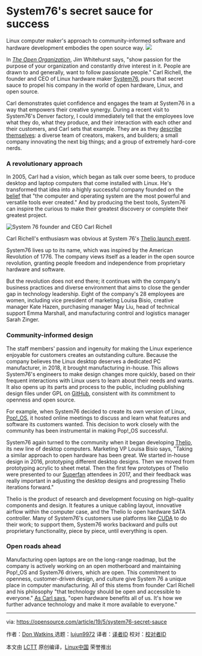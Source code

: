 [#]: collector: (lujun9972)
[#]: translator: ( )
[#]: reviewer: ( )
[#]: publisher: ( )
[#]: url: ( )
[#]: subject: (System76's secret sauce for success)
[#]: via: (https://opensource.com/article/19/5/system76-secret-sauce)
[#]: author: (Don Watkins  https://opensource.com/users/don-watkins/users/don-watkins)

System76's secret sauce for success
======
Linux computer maker's approach to community-informed software and
hardware development embodies the open source way.
![][1]

In [_The Open Organization_][2], Jim Whitehurst says, "show passion for the purpose of your organization and constantly drive interest in it. People are drawn to and generally, want to follow passionate people." Carl Richell, the founder and CEO of Linux hardware maker [System76][3], pours that secret sauce to propel his company in the world of open hardware, Linux, and open source.

Carl demonstrates quiet confidence and engages the team at System76 in a way that empowers their creative synergy. During a recent visit to System76's Denver factory, I could immediately tell that the employees love what they do, what they produce, and their interaction with each other and their customers, and Carl sets that example. They are as they [describe themselves][4]: a diverse team of creators, makers, and builders; a small company innovating the next big things; and a group of extremely hard-core nerds.

### A revolutionary approach

In 2005, Carl had a vision, which began as talk over some beers, to produce desktop and laptop computers that come installed with Linux. He's transformed that idea into a highly successful company founded on the [belief][5] that "the computer and operating system are the most powerful and versatile tools ever created." And by producing the best tools, System76 can inspire the curious to make their greatest discovery or complete their greatest project.

![System 76 founder and CEO Carl Richell][6]

Carl Richell's enthusiasm was obvious at System 76's [Thelio launch event][7].

System76 lives up to its name, which was inspired by the American Revolution of 1776. The company views itself as a leader in the open source revolution, granting people freedom and independence from proprietary hardware and software.

But the revolution does not end there; it continues with the company's business practices and diverse environment that aims to close the gender gap in technology leadership. Eight of the company's 28 employees are women, including vice president of marketing Louisa Bisio, creative manager Kate Hazen, purchasing manager May Liu, head of technical support Emma Marshall, and manufacturing control and logistics manager Sarah Zinger.

### Community-informed design

The staff members' passion and ingenuity for making the Linux experience enjoyable for customers creates an outstanding culture. Because the company believes the Linux desktop deserves a dedicated PC manufacturer, in 2018, it brought manufacturing in-house. This allows System76's engineers to make design changes more quickly, based on their frequent interactions with Linux users to learn about their needs and wants. It also opens up its parts and process to the public, including publishing design files under GPL on [GitHub][8], consistent with its commitment to openness and open source.

For example, when System76 decided to create its own version of Linux, [Pop!_OS][9], it hosted online meetings to discuss and learn what features and software its customers wanted. This decision to work closely with the community has been instrumental in making Pop!_OS successful.

System76 again turned to the community when it began developing [Thelio][10], its new line of desktop computers. Marketing VP Louisa Bisio says, "Taking a similar approach to open hardware has been great. We started in-house design in 2016, prototyping different desktop designs. Then we moved from prototyping acrylic to sheet metal. Then the first few prototypes of Thelio were presented to our [Superfan][11] attendees in 2017, and their feedback was really important in adjusting the desktop designs and progressing Thelio iterations forward."

Thelio is the product of research and development focusing on high-quality components and design. It features a unique cabling layout, innovative airflow within the computer case, and the Thelio Io open hardware SATA controller. Many of System76's customers use platforms like [CUDA][12] to do their work; to support them, System76 works backward and pulls out proprietary functionality, piece by piece, until everything is open.

### Open roads ahead

Manufacturing open laptops are on the long-range roadmap, but the company is actively working on an open motherboard and maintaining Pop!_OS and System76 drivers, which are open. This commitment to openness, customer-driven design, and culture give System 76 a unique place in computer manufacturing. All of this stems from founder Carl Richell and his philosophy "that technology should be open and accessible to everyone." [As Carl says][13], "open hardware benefits all of us. It's how we further advance technology and make it more available to everyone."

--------------------------------------------------------------------------------

via: https://opensource.com/article/19/5/system76-secret-sauce

作者：[Don Watkins ][a]
选题：[lujun9972][b]
译者：[译者ID](https://github.com/译者ID)
校对：[校对者ID](https://github.com/校对者ID)

本文由 [LCTT](https://github.com/LCTT/TranslateProject) 原创编译，[Linux中国](https://linux.cn/) 荣誉推出

[a]: https://opensource.com/users/don-watkins/users/don-watkins
[b]: https://github.com/lujun9972
[1]: https://opensource.com/sites/default/files/styles/image-full-size/public/lead-images/bubblehands_fromRHT_520_0612LL.png?itok=_iQ2dO3S
[2]: https://www.amazon.com/Open-Organization-Igniting-Passion-Performance/dp/1511392460
[3]: https://system76.com/
[4]: https://system76.com/about
[5]: https://system76.com/pop
[6]: https://opensource.com/sites/default/files/uploads/carl_richell.jpg (System 76 founder and CEO Carl Richell)
[7]: https://trevgstudios.smugmug.com/System76/121418-Thelio-Press-Event/i-w6XNmKS
[8]: https://github.com/system76
[9]: https://opensource.com/article/18/1/behind-scenes-popos-linux
[10]: https://system76.com/desktops
[11]: https://system76.com/superfan
[12]: https://en.wikipedia.org/wiki/CUDA
[13]: https://opensource.com/article/19/4/system76-hardware
